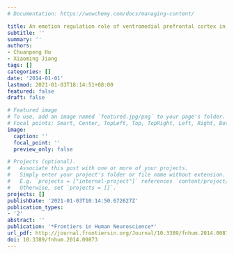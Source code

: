 ```yaml
---
# Documentation: https://wowchemy.com/docs/managing-content/

title: An emotion regulation role of ventromedial prefrontal cortex in moral judgment
subtitle: ''
summary: ''
authors:
- Chuanpeng Hu
- Xiaoming Jiang
tags: []
categories: []
date: '2014-01-01'
lastmod: 2021-01-03T18:14:51+08:00
featured: false
draft: false

# Featured image
# To use, add an image named `featured.jpg/png` to your page's folder.
# Focal points: Smart, Center, TopLeft, Top, TopRight, Left, Right, BottomLeft, Bottom, BottomRight.
image:
  caption: ''
  focal_point: ''
  preview_only: false

# Projects (optional).
#   Associate this post with one or more of your projects.
#   Simply enter your project's folder or file name without extension.
#   E.g. `projects = ["internal-project"]` references `content/project/deep-learning/index.md`.
#   Otherwise, set `projects = []`.
projects: []
publishDate: '2021-01-03T10:14:50.672627Z'
publication_types:
- '2'
abstract: ''
publication: '*Frontiers in Human Neuroscience*'
url_pdf: http://journal.frontiersin.org/Journal/10.3389/fnhum.2014.00873/full
doi: 10.3389/fnhum.2014.00873
---
```

